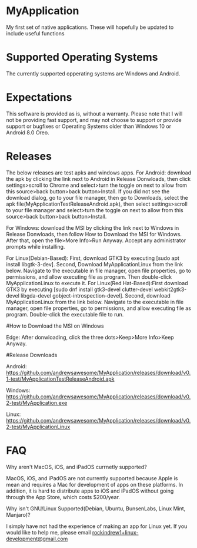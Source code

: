 # MyApplication
My first set of native applications. These will hopefully be updated to include useful functions

# Supported Operating Systems
The currently supported opperating systems are Windows and Android. 

# Expectations
This software is provided as is, without a warranty. Please note that I will not be providing fast support, and may not choose to support or provide support or bugfixes or Operating Systems older than Windows 10 or Android 8.0 Oreo. 

# Releases

The below releases are test apks and windows apps. 
For Android: download the apk by clicking the link next to Android in Release Donwloads, then click settings>scroll to Chrome and select>turn the toggle on next to allow from this source>back button>back button>Install. If you did not see the download dialog, go to your file manager, then go to  Downloads, select the apk file(MyApplicationTestReleaseAndroid.apk), then select settings>scroll to your file manager and select>turn the toggle on next to allow from this source>back button>back button>Install.

For Windows: download the MSI by clicking the link next to Windows in Release Donwloads, then follow How to Download the MSI for Windows. After that, open the file>More Info>Run Anyway. Accept any administrator prompts while installing.

For Linux(Debian-Based): First, download GTK3 by executing [sudo apt install libgtk-3-dev]. Second, Download MyApplicationLinux from the link below.  Navigate to the executable in file manager, open file properties, go to permissions, and allow executing file as program. Then double-click MyApplicationLinux to execute it.
For Linux(Red Hat-Based):First download GTK3 by executing [sudo dnf install gtk3-devel clutter-devel webkit2gtk3-devel libgda-devel gobject-introspection-devel]. Second, download MyApplicationLinux from the link below. Navigate to the executable in file manager, open file properties, go to permissions, and allow executing file as program. Double-click the executable file to run.


#How to Download the MSI on Windows

Edge: After donwloading, click the three dots>Keep>More Info>Keep Anyway.

#Release Downloads

Android: https://github.com/andrewsawesome/MyApplication/releases/download/v0.1-test/MyApplicationTestReleaseAndroid.apk

Windows: https://github.com/andrewsawesome/MyApplication/releases/download/v0.2-test/MyApplication.exe

Linux: https://github.com/andrewsawesome/MyApplication/releases/download/v0.2-test/MyApplicationLinux
# FAQ

Why aren't MacOS, iOS, and iPadOS currnetly supported?

MacOS, iOS, and iPadOS are not currently supported because Apple is mean and requires a Mac for development of apps on these platforms. In addition, it is hard to distribute apps to iOS and iPadOS without going through the App Store, which costs $200/year.

Why isn't GNU/Linux Supported(Debian, Ubuntu, BunsenLabs, Linux Mint, Manjaro)?

I simply have not had the experience of making an app for Linux yet. If you would like to help me, please email rockindrew1+linux-development@gmail.com
